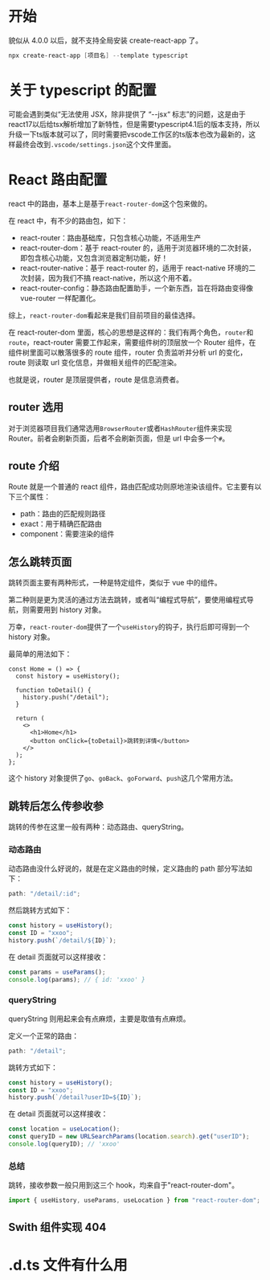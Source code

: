 # 开始

貌似从 4.0.0 以后，就不支持全局安装 create-react-app 了。

```powershell
npx create-react-app [项目名] --template typescript
```

# 关于 typescript 的配置

可能会遇到类似“无法使用 JSX，除非提供了 “--jsx“ 标志”的问题，这是由于react17以后给tsx解析增加了新特性，但是需要typescript4.1后的版本支持，所以升级一下ts版本就可以了，同时需要把vscode工作区的ts版本也改为最新的，这样最终会改到`.vscode/settings.json`这个文件里面。

# React 路由配置

react 中的路由，基本上是基于`react-router-dom`这个包来做的。

在 react 中，有不少的路由包，如下：

- react-router：路由基础库，只包含核心功能，不适用生产
- react-router-dom：基于 react-router 的，适用于浏览器环境的二次封装，即包含核心功能，又包含浏览器定制功能，好！
- react-router-native：基于 react-router 的，适用于 react-native 环境的二次封装，因为我们不搞 react-native，所以这个用不着。
- react-router-config：静态路由配置助手，一个新东西，旨在将路由变得像 vue-router 一样配置化。

综上，`react-router-dom`看起来是我们目前项目的最佳选择。

在 react-router-dom 里面，核心的思想是这样的：我们有两个角色，`router`和`route`，react-router 需要工作起来，需要组件树的顶层放一个 Router 组件，在组件树里面可以散落很多的 route 组件，router 负责监听并分析 url 的变化，route 则读取 url 变化信息，并做相关组件的匹配渲染。

也就是说，router 是顶层提供者，route 是信息消费者。

## router 选用

对于浏览器项目我们通常选用`BrowserRouter`或者`HashRouter`组件来实现 Router。前者会刷新页面，后者不会刷新页面，但是 url 中会多一个`#`。

## route 介绍

Route 就是一个普通的 react 组件，路由匹配成功则原地渲染该组件。它主要有以下三个属性：

- path：路由的匹配规则路径
- exact：用于精确匹配路由
- component：需要渲染的组件

## 怎么跳转页面

跳转页面主要有两种形式，一种是特定组件<Link />，类似于 vue 中的<router-link />组件。

第二种则是更为灵活的通过方法去跳转，或者叫“编程式导航”，要使用编程式导航，则需要用到 history 对象。

万幸，`react-router-dom`提供了一个`useHistory`的钩子，执行后即可得到一个 history 对象。

最简单的用法如下：

```tsx
const Home = () => {
  const history = useHistory();

  function toDetail() {
    history.push("/detail");
  }

  return (
    <>
      <h1>Home</h1>
      <button onClick={toDetail}>跳转到详情</button>
    </>
  );
};
```

这个 history 对象提供了`go`、`goBack`、`goForward`、`push`这几个常用方法。

## 跳转后怎么传参收参

跳转的传参在这里一般有两种：动态路由、queryString。

### 动态路由

动态路由没什么好说的，就是在定义路由的时候，定义路由的 path 部分写法如下：

```ts
path: "/detail/:id";
```

然后跳转方式如下：

```ts
const history = useHistory();
const ID = "xxoo";
history.push(`/detail/${ID}`);
```

在 detail 页面就可以这样接收：

```ts
const params = useParams();
console.log(params); // { id: 'xxoo' }
```

### queryString

queryString 则用起来会有点麻烦，主要是取值有点麻烦。

定义一个正常的路由：

```ts
path: "/detail";
```

跳转方式如下：

```ts
const history = useHistory();
const ID = "xxoo";
history.push(`/detail?userID=${ID}`);
```

在 detail 页面就可以这样接收：

```ts
const location = useLocation();
const queryID = new URLSearchParams(location.search).get("userID");
console.log(queryID); // 'xxoo'
```

### 总结

跳转，接收参数一般只用到这三个 hook，均来自于"react-router-dom"。

```ts
import { useHistory, useParams, useLocation } from "react-router-dom";
```

## Swith 组件实现 404

# .d.ts 文件有什么用
